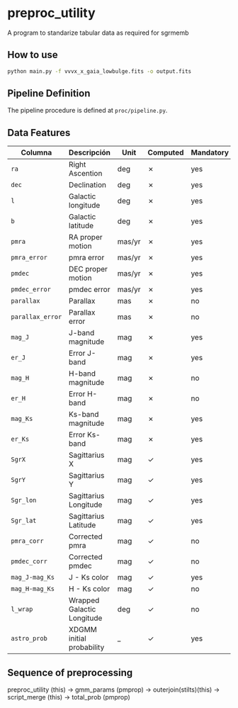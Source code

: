 # preproc_utility

A program to standarize tabular data as required for sgrmemb

## How to use

```bash
python main.py -f vvvx_x_gaia_lowbulge.fits -o output.fits
```

## Pipeline Definition

The pipeline procedure is defined at `proc/pipeline.py`.

## Data Features

| Columna          | Descripción                | Unit   | Computed | Mandatory |
|------------------|----------------------------|--------|----------|-----------|
| `ra`             | Right Ascention            | deg    | ✗        | yes       |
| `dec`            | Declination                | deg    | ✗        | yes       |
| `l`              | Galactic longitude         | deg    | ✗        | yes       |
| `b`              | Galactic latitude          | deg    | ✗        | yes       |
| `pmra`           | RA proper motion           | mas/yr | ✗        | yes       |
| `pmra_error`     | pmra error                 | mas/yr | ✗        | yes       |
| `pmdec`          | DEC proper motion          | mas/yr | ✗        | yes       |
| `pmdec_error`    | pmdec error                | mas/yr | ✗        | yes       |
| `parallax`       | Parallax                   | mas    | ✗        | no        |
| `parallax_error` | Parallax error             | mas    | ✗        | no        |
| `mag_J`          | J-band magnitude           | mag    | ✗        | yes       |
| `er_J`           | Error J-band               | mag    | ✗        | yes       |
| `mag_H`          | H-band magnitude           | mag    | ✗        | no        |
| `er_H`           | Error H-band               | mag    | ✗        | no        |
| `mag_Ks`         | Ks-band magnitude          | mag    | ✗        | yes       |
| `er_Ks`          | Error Ks-band              | mag    | ✗        | yes       |
| `SgrX`           | Sagittarius X              | mag    | ✓        | yes       |
| `SgrY`           | Sagittarius Y              | mag    | ✓        | yes       |
| `Sgr_lon`        | Sagittarius Longitude      | mag    | ✓        | yes       |
| `Sgr_lat`        | Sagittarius Latitude       | mag    | ✓        | yes       |
| `pmra_corr`      | Corrected pmra             | mag    | ✓        | no        |
| `pmdec_corr`     | Corrected pmdec            | mag    | ✓        | no        |
| `mag_J-mag_Ks`   | J - Ks color               | mag    | ✓        | yes       |
| `mag_H-mag_Ks`   | H - Ks color               | mag    | ✓        | no        |
| `l_wrap`         | Wrapped Galactic Longitude | deg    | ✓        | no        |
| `astro_prob`     | XDGMM initial probability  | _      | ✓        | yes       |

## Sequence of preprocessing

preproc_utility (this) -> gmm_params (pmprop) -> outerjoin(stilts)(this) -> script_merge (this) -> total_prob (pmprop)
